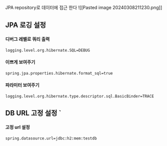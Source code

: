 
JPA repository로 데이터에 접근 한다
![[Pasted image 20240308211230.png]]

## JPA 로깅 설정

#### 디버그 레벨로 쿼리 출력  
`logging.level.org.hibernate.SQL=DEBUG`
  
#### 이쁘게 보여주기  
`spring.jpa.properties.hibernate.format_sql=true`
  
#### 파라미터 보여주기  
`logging.level.org.hibernate.type.descriptor.sql.BasicBinder=TRACE`
  
## DB URL 고정 설정    `
#### 고정 url 설정  
`spring.datasource.url=jdbc:h2:mem:testdb`


